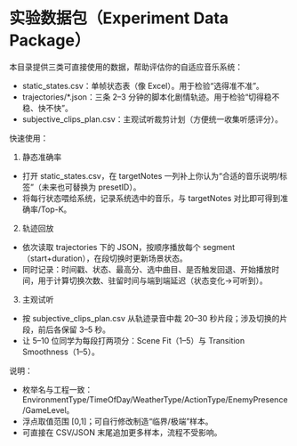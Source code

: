 # 实验数据包（Experiment Data Package）

本目录提供三类可直接使用的数据，帮助评估你的自适应音乐系统：
- static_states.csv：单帧状态表（像 Excel）。用于检验“选得准不准”。
- trajectories/*.json：三条 2–3 分钟的脚本化剧情轨迹。用于检验“切得稳不稳、快不快”。
- subjective_clips_plan.csv：主观试听裁剪计划（方便统一收集听感评分）。

快速使用：
1) 静态准确率
- 打开 static_states.csv，在 targetNotes 一列补上你认为“合适的音乐说明/标签”（未来也可替换为 presetID）。
- 将每行状态喂给系统，记录系统选中的音乐，与 targetNotes 对比即可得到准确率/Top-K。

2) 轨迹回放
- 依次读取 trajectories 下的 JSON，按顺序播放每个 segment（start+duration），在段切换时更新场景状态。
- 同时记录：时间戳、状态、最高分、选中曲目、是否触发回退、开始播放时间，用于计算切换次数、驻留时间与端到端延迟（状态变化→可听到）。

3) 主观试听
- 按 subjective_clips_plan.csv 从轨迹录音中裁 20–30 秒片段；涉及切换的片段，前后各保留 3–5 秒。
- 让 5–10 位同学为每段打两项分：Scene Fit（1–5）与 Transition Smoothness（1–5）。

说明：
- 枚举名与工程一致：EnvironmentType/TimeOfDay/WeatherType/ActionType/EnemyPresence/GameLevel。
- 浮点取值范围 [0,1]；可自行修改制造“临界/极端”样本。
- 可直接在 CSV/JSON 末尾追加更多样本，流程不受影响。
